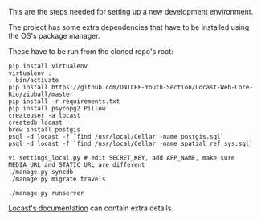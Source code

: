 This are the steps needed for setting up a new development environment.

The project has some extra dependencies that have to be installed using the OS's package manager.

These have to be run from the cloned repo's root:

```
pip install virtualenv
virtualenv .
. bin/activate
pip install https://github.com/UNICEF-Youth-Section/Locast-Web-Core-Rio/zipball/master
pip install -r requirements.txt
pip install psycopg2 Pillow
createuser -a locast
createdb locast
brew install postgis
psql -d locast -f `find /usr/local/Cellar -name postgis.sql`
psql -d locast -f `find /usr/local/Cellar -name spatial_ref_sys.sql`

vi settings_local.py # edit SECRET_KEY, add APP_NAME, make sure MEDIA_URL and STATIC_URL are different
./manage.py syncdb
./manage.py migrate travels

./manage.py runserver
```

[Locast's documentation](http://locast.mit.edu/documentation/) can contain extra details.
